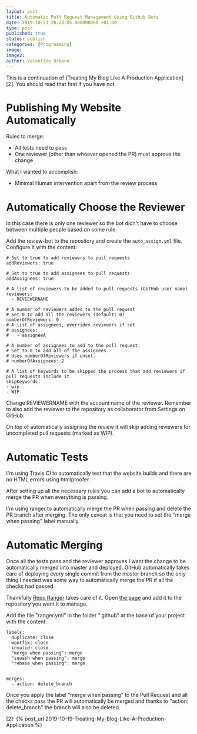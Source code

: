 ```yaml
---
layout: post
title: Automatic Pull Request Management Using Github Bots
date: 2019-10-23 20:28:05.000000000 +01:00
type: post
published: true
status: publish
categories: [Programming]
image:
image2:
author: Valentino Urbano
---
```


This is a continuation of [Treating My Blog Like A Production Application][2]. You should read that first if you have not.

# Publishing My Website Automatically

Rules to merge:

- All tests need to pass
- One reviewer (other than whoever opened the PR) must approve the change

What I wanted to accomplish:
- Minimal Human intervention apart from the review process


# Automatically Choose the Reviewer

In this case there is only one reviewer so the bot didn't have to choose between multiple people based on some rule.

Add the review-bot to the repository and create the `auto_assign.yml` file. Configure it with the content:

```
# Set to true to add reviewers to pull requests
addReviewers: true

# Set to true to add assignees to pull requests
addAssignees: true

# A list of reviewers to be added to pull requests (GitHub user name)
reviewers:
  - REVIEWERNAME

# A number of reviewers added to the pull request
# Set 0 to add all the reviewers (default: 0)
numberOfReviewers: 0
# A list of assignees, overrides reviewers if set
# assignees:
#   - assigneeA

# A number of assignees to add to the pull request
# Set to 0 to add all of the assignees.
# Uses numberOfReviewers if unset.
# numberOfAssignees: 2

# A list of keywords to be skipped the process that add reviewers if pull requests include it
skipKeywords:
- wip
- WIP
```

Change REVIEWERNAME with the account name of the reviewer. Remember to also add the reviewer to the repository as collaborator from Settings on GitHub.

On top of automatically assigning the review it will skip adding reviewers for uncompleted pull requests (marked as WIP).

# Automatic Tests

I'm using Travis CI to automatically test that the website builds and there are no HTML errors using htmlproofer.

After setting up all the necessary rules you can add a bot to automatically merge the PR when everything is passing.

I'm using ranger to automatically merge the PR when passing and delete the PR branch after merging. The only caveat is that you need to set the "merge when passing" label manually.

# Automatic Merging

Once all the tests pass and the reviewer approves I want the change to be automatically merged into master and deployed. GitHub automatically takes care of deploying every single commit from the master branch so the only thing I needed was some way to automatically merge the PR if all the checks had passed.

Thankfully [Repo Ranger][1] takes care of it. Open [the page][1] and add it to the repository you want it to manage.

Add the file "ranger.yml" in the folder ".github" at the base of your project with the content:

```
labels:
  duplicate: close
  wontfix: close
  invalid: close
  "merge when passing": merge
  "squash when passing": merge
  "rebase when passing": merge


merges:
  - action: delete_branch
```

Once you apply the label "merge when passing" to the Pull Request and all the checks pass the PR will automatically be merged and thanks to "action: delete_branch" the branch will also be deleted.

[1]: https://github.com/marketplace/ranger
[2]: {% post_url 2019-10-19-Treating-My-Blog-Like-A-Production-Application %}